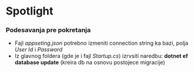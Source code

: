 # Spotlight
### Podesavanja pre pokretanja
  - Fajl *appseting.json* potrebno izmeniti connection string ka bazi, polja *User Id* i *Password*
  - Iz glavnog foldera (gde je i fajl *Startup.cs*) izrvsiti naredbu: **dotnet ef database update** (kreira db na osnovu postojece migracije)
